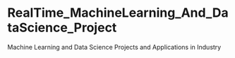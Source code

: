 # RealTime_MachineLearning_And_DataScience_Project
Machine Learning and Data Science Projects and Applications in Industry
